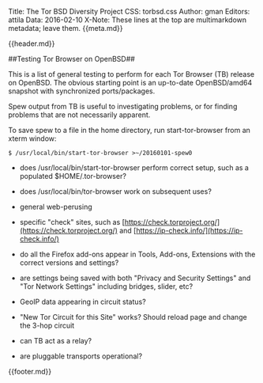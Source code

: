 Title: The Tor BSD Diversity Project
CSS: torbsd.css
Author: gman
Editors: attila
Data: 2016-02-10
X-Note: These lines at the top are multimarkdown metadata; leave them.
{{meta.md}}


{{header.md}}

##Testing Tor Browser on OpenBSD##

This is a list of general testing to perform for each Tor Browser (TB) release on OpenBSD. The obvious starting point is an up-to-date OpenBSD/amd64 snapshot with synchronized ports/packages.

Spew output from TB is useful to investigating problems, or for finding problems that are not necessarily apparent.

To save spew to a file in the home directory, run start-tor-browser from an xterm window:

    $ /usr/local/bin/start-tor-browser >~/20160101-spew0

* does /usr/local/bin/start-tor-browser perform correct setup, such as a populated $HOME/.tor-browser?

* does /usr/local/bin/tor-browser work on subsequent uses?

* general web-perusing

* specific "check" sites, such as [https://check.torproject.org/](https://check.torproject.org/) and [https://ip-check.info/](https://ip-check.info/) 

* do all the Firefox add-ons appear in Tools, Add-ons, Extensions with the correct versions and settings?

* are settings being saved with both "Privacy and Security Settings" and "Tor Network Settings" including bridges, slider, etc?

* GeoIP data appearing in circuit status?

* "New Tor Circuit for this Site" works? Should reload page and change the 3-hop circuit

* can TB act as a relay?

* are pluggable transports operational?










{{footer.md}}
